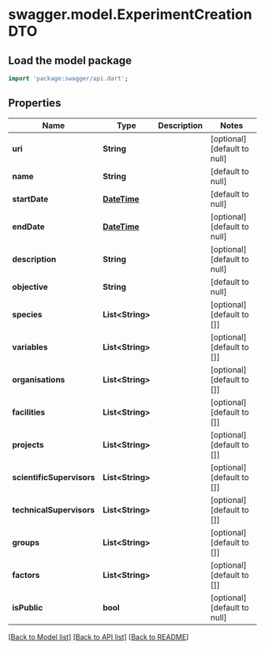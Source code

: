 # swagger.model.ExperimentCreationDTO

## Load the model package
```dart
import 'package:swagger/api.dart';
```

## Properties
Name | Type | Description | Notes
------------ | ------------- | ------------- | -------------
**uri** | **String** |  | [optional] [default to null]
**name** | **String** |  | [default to null]
**startDate** | [**DateTime**](DateTime.md) |  | [default to null]
**endDate** | [**DateTime**](DateTime.md) |  | [optional] [default to null]
**description** | **String** |  | [optional] [default to null]
**objective** | **String** |  | [default to null]
**species** | **List&lt;String&gt;** |  | [optional] [default to []]
**variables** | **List&lt;String&gt;** |  | [optional] [default to []]
**organisations** | **List&lt;String&gt;** |  | [optional] [default to []]
**facilities** | **List&lt;String&gt;** |  | [optional] [default to []]
**projects** | **List&lt;String&gt;** |  | [optional] [default to []]
**scientificSupervisors** | **List&lt;String&gt;** |  | [optional] [default to []]
**technicalSupervisors** | **List&lt;String&gt;** |  | [optional] [default to []]
**groups** | **List&lt;String&gt;** |  | [optional] [default to []]
**factors** | **List&lt;String&gt;** |  | [optional] [default to []]
**isPublic** | **bool** |  | [optional] [default to null]

[[Back to Model list]](../README.md#documentation-for-models) [[Back to API list]](../README.md#documentation-for-api-endpoints) [[Back to README]](../README.md)


